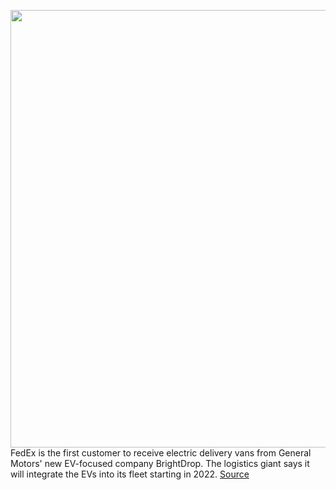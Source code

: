 <img src='https://cdn.vox-cdn.com/thumbor/IWUfSVVC5aBtdShEKW6T0x9bbaY=/0x0:8509x5985/1200x800/filters:focal(3575x2313:4935x3673)/cdn.vox-cdn.com/uploads/chorus_image/image/70285629/BrightDrop_EV600_with_FedEx_Express_Branding.0.jpeg' width='700px' /><br/>
FedEx is the first customer to receive electric delivery vans from General Motors' new EV-focused company BrightDrop. The logistics giant says it will integrate the EVs into its fleet starting in 2022.
<a href='https://www.theverge.com/2021/12/17/22839470/fedex-gm-brightdrop-electric-delivery-van-ev600'> Source <a/>